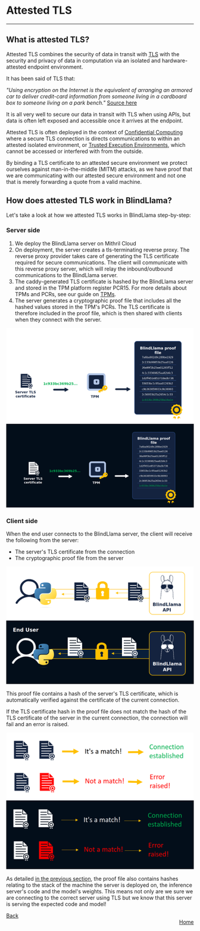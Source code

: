 # Attested TLS
________________________________________________________

## What is attested TLS?

Attested TLS combines the security of data in transit with [TLS](https://hpbn.co/transport-layer-security-tls/) with the security and privacy of data in computation via an isolated and hardware-attested endpoint environment.

It has been said of TLS that:

*"Using encryption on the Internet is the equivalent of arranging an armored car to deliver credit-card information from someone living in a cardboard box to someone living on a park bench."* [Source here](http://catless.ncl.ac.uk/Risks/19.37.html)

It is all very well to secure our data in transit with TLS when using APIs, but data is often left exposed and accessible once it arrives at the endpoint.

Attested TLS is often deployed in the context of [Confidential Computing](https://www.fortanix.com/platform/confidential-computing-manager/what-is-confidential-computing) where a secure TLS connection is directs communications to within an attested isolated environment, or [Trusted Execution Environments](https://www.techtarget.com/searchitoperations/definition/trusted-execution-environment-TEE), which cannot be accessed or interfered with from the outside.

By binding a TLS certificate to an attested secure environment we protect ourselves against man-in-the-middle (MITM) attacks, as we have proof that we are communicating with our attested secure environment and not one that is merely forwarding a quote from a valid machine.

## How does attested TLS work in BlindLlama?

Let's take a look at how we attested TLS works in BlindLlama step-by-step:

### Server side

1. We deploy the BlindLlama server on Mithril Cloud
2. On deployment, the server creates a tls-terminating reverse proxy. The reverse proxy provider takes care of generating the TLS certificate required for secure communications. The client will communicate with this reverse proxy server, which will relay the inbound/outbound communications to the BlindLlama server.
3. The caddy-generated TLS certificate is hashed by the BlindLlama server and stored in the TPM platform register PCR15. For more details about TPMs and PCRs, see our guide on [TPMs](./TPMs.md).
4. The server generates a cryptographic proof file that includes all the hashed values stored in the TPM's PCRs. The TLS certificate is therefore included in the proof file, which is then shared with clients when they connect with the server.


![tls-hash-light](../../assets/tls-hash-light.png#only-light)
![tls-hash-dark](../../assets/tls-hash-dark.png#only-dark)


### Client side

When the end user connects to the BlindLlama server, the client will receive the following from the server:
  + The server's TLS certificate from the connection
  + The cryptographic proof file from the server


![certificates-light](../../assets/certificates-light.png#only-light)
![certificates-dark](../../assets/certificates-dark.png#only-dark)

This proof file contains a hash of the server's TLS certificate, which is automatically verified against the certificate of the current connection. 

If the TLS certificate hash in the proof file does not match the hash of the TLS certificate of the server in the current connection, the connection will fail and an error is raised.

![matching-light](../../assets/matching-light.png#only-light)
![matching-dark](../../assets/matching-dark.png#only-dark)

As detailed [in the previous section](./TPMs.md), the proof file also contains hashes relating to the stack of the machine the server is deployed on, the inference server's code and the model's weights. This means not only are we sure we are connecting to the correct server using TLS but we know that this server is serving the expected code and model!

<div style="text-align: left;">
  <a href="../TPMs" class="btn">Back</a>
</div>

<div style="text-align: right;">
  <a href="https://blindllama.readthedocs.io/en/latest/" class="btn">Home</a>
</div>